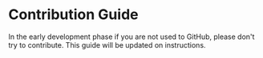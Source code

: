 # Contribution Guide

In the early development phase if you are not used to GitHub, please don't try to contribute. This guide will be updated on instructions.
